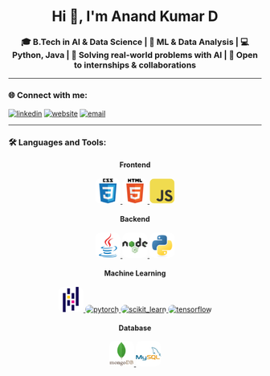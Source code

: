 <h1 align="center">Hi 👋, I'm Anand Kumar D</h1>
<h3 align="center">🎓 B.Tech in AI & Data Science | 🧠 ML & Data Analysis | 💻 Python, Java | 🚀 Solving real-world problems with AI | 🤝 Open to internships & collaborations</h3>

---

### 🌐 Connect with me:
<p align="left">
  <a href="https://www.linkedin.com/in/anand-kumar-dalwaie-0018b71b8/" target="_blank" rel="noopener noreferrer"><img align="center" src="https://img.shields.io/badge/-LinkedIn-blue?style=flat-square&logo=Linkedin&logoColor=white" alt="linkedin"/></a>
  <a href="https://yourwebsite.com" target="_blank" rel="noopener noreferrer"><img align="center" src="https://img.shields.io/badge/-Website-brightgreen?style=flat-square&logo=Google-Chrome&logoColor=white" alt="website"/></a>
  <a href="mailto:akn915573@gmail.com" target="_blank" rel="noopener noreferrer"><img align="center" src="https://img.shields.io/badge/-Email-red?style=flat-square&logo=Gmail&logoColor=white" alt="email"/></a>
</p>

---

### 🛠 Languages and Tools:

<div align="center">

#### Frontend
<p align="center">
  <a href="https://www.w3schools.com/css/" target="_blank" rel="noopener noreferrer">
    <img src="https://raw.githubusercontent.com/devicons/devicon/master/icons/css3/css3-original-wordmark.svg" alt="css3" width="50" height="50" style="border-radius: 10px;"/>
  </a>
  <a href="https://www.w3.org/html/" target="_blank" rel="noopener noreferrer">
    <img src="https://raw.githubusercontent.com/devicons/devicon/master/icons/html5/html5-original-wordmark.svg" alt="html5" width="50" height="50" style="border-radius: 10px;"/>
  </a>
  <a href="https://developer.mozilla.org/en-US/docs/Web/JavaScript" target="_blank" rel="noopener noreferrer">
    <img src="https://raw.githubusercontent.com/devicons/devicon/master/icons/javascript/javascript-original.svg" alt="javascript" width="50" height="50" style="border-radius: 10px;"/>
  </a>
</p>

#### Backend
<p align="center">
  <a href="https://www.java.com" target="_blank" rel="noopener noreferrer">
    <img src="https://raw.githubusercontent.com/devicons/devicon/master/icons/java/java-original.svg" alt="java" width="50" height="50" style="border-radius: 10px;"/>
  </a>
  <a href="https://nodejs.org" target="_blank" rel="noopener noreferrer">
    <img src="https://raw.githubusercontent.com/devicons/devicon/master/icons/nodejs/nodejs-original-wordmark.svg" alt="nodejs" width="50" height="50" style="border-radius: 10px;"/>
  </a>
  <a href="https://www.python.org" target="_blank" rel="noopener noreferrer">
    <img src="https://raw.githubusercontent.com/devicons/devicon/master/icons/python/python-original.svg" alt="python" width="50" height="50" style="border-radius: 10px;"/>
  </a>
</p>

#### Machine Learning
<p align="center">
  <a href="https://pandas.pydata.org/" target="_blank" rel="noopener noreferrer">
    <img src="https://raw.githubusercontent.com/devicons/devicon/2ae2a900d2f041da66e950e4d48052658d850630/icons/pandas/pandas-original.svg" alt="pandas" width="50" height="50" style="border-radius: 10px;"/>
  </a>
  <a href="https://pytorch.org/" target="_blank" rel="noopener noreferrer">
    <img src="https://www.vectorlogo.zone/logos/pytorch/pytorch-icon.svg" alt="pytorch" width="50" height="50" style="border-radius: 10px;"/>
  </a>
  <a href="https://scikit-learn.org/" target="_blank" rel="noopener noreferrer">
    <img src="https://upload.wikimedia.org/wikipedia/commons/0/05/Scikit_learn_logo_small.svg" alt="scikit_learn" width="50" height="50" style="border-radius: 10px;"/>
  </a>
  <a href="https://www.tensorflow.org" target="_blank" rel="noopener noreferrer">
    <img src="https://www.vectorlogo.zone/logos/tensorflow/tensorflow-icon.svg" alt="tensorflow" width="50" height="50" style="border-radius: 10px;"/>
  </a>
</p>

#### Database
<p align="center">
  <a href="https://www.mongodb.com/" target="_blank" rel="noopener noreferrer">
    <img src="https://raw.githubusercontent.com/devicons/devicon/master/icons/mongodb/mongodb-original-wordmark.svg" alt="mongodb" width="50" height="50" style="border-radius: 10px;"/>
  </a>
  <a href="https://www.mysql.com/" target="_blank" rel="noopener noreferrer">
    <img src="https://raw.githubusercontent.com/devicons/devicon/master/icons/mysql/mysql-original-wordmark.svg" alt="mysql" width="50" height="50" style="border-radius: 10px;"/>
  </a>
  <a href="https://www.oracle.com/database/" target="_blank" rel="noopener noreferrer">
    <img src="https://www.vectorlogo.zone/logos/oracle/or

